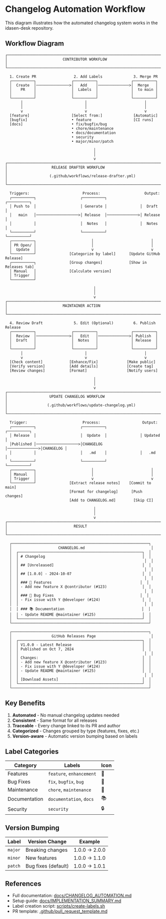 # Changelog Automation Workflow

This diagram illustrates how the automated changelog system works in the idasen-desk repository.

## Workflow Diagram

```
┌─────────────────────────────────────────────────────────────────────────┐
│                         CONTRIBUTOR WORKFLOW                             │
└─────────────────────────────────────────────────────────────────────────┘

  1. Create PR                 2. Add Labels              3. Merge PR
  ┌──────────┐                ┌──────────┐               ┌──────────┐
  │  Create  │───────────────>│   Add    │──────────────>│  Merge   │
  │    PR    │                │  Labels  │               │  to main │
  │          │                │          │               │          │
  └──────────┘                └──────────┘               └──────────┘
       │                            │                          │
       │                            │                          │
       v                            v                          v
  [feature]                   [Select from:]              [Automatic]
  [bugfix]                    • feature                   [CI runs]
  [docs]                      • fix/bugfix/bug
                              • chore/maintenance
                              • docs/documentation
                              • security
                              • major/minor/patch

                                        │
                                        │
                                        v
┌─────────────────────────────────────────────────────────────────────────┐
│                    RELEASE DRAFTER WORKFLOW                              │
│                   (.github/workflows/release-drafter.yml)                │
└─────────────────────────────────────────────────────────────────────────┘

  Triggers:                        Process:                    Output:
  ┌──────────┐                    ┌──────────┐               ┌──────────┐
  │ Push to  │                    │ Generate │               │  Draft   │
  │   main   │───────────────────>│ Release  │──────────────>│ Release  │
  │          │                    │  Notes   │               │  Notes   │
  └──────────┘                    └──────────┘               └──────────┘
  ┌──────────┐                         │                          │
  │ PR Open/ │                         │                          │
  │  Update  │                         v                          v
  └──────────┘               [Categorize by label]      [Update GitHub Release]
  ┌──────────┐               [Group changes]            [Show in Releases tab]
  │ Manual   │               [Calculate version]
  │ Trigger  │
  └──────────┘

                                        │
                                        │
                                        v
┌─────────────────────────────────────────────────────────────────────────┐
│                         MAINTAINER ACTION                                │
└─────────────────────────────────────────────────────────────────────────┘

  4. Review Draft              5. Edit (Optional)         6. Publish Release
  ┌──────────┐                ┌──────────┐               ┌──────────┐
  │  Review  │───────────────>│   Edit   │──────────────>│ Publish  │
  │  Draft   │                │  Notes   │               │ Release  │
  │          │                │          │               │          │
  └──────────┘                └──────────┘               └──────────┘
       │                            │                          │
       v                            v                          v
  [Check content]            [Enhance/Fix]             [Make public]
  [Verify version]           [Add details]             [Create tag]
  [Review changes]           [Format]                  [Notify users]

                                        │
                                        │
                                        v
┌─────────────────────────────────────────────────────────────────────────┐
│                   UPDATE CHANGELOG WORKFLOW                              │
│                  (.github/workflows/update-changelog.yml)                │
└─────────────────────────────────────────────────────────────────────────┘

  Trigger:                         Process:                   Output:
  ┌──────────┐                    ┌──────────┐               ┌──────────┐
  │ Release  │                    │  Update  │               │ Updated  │
  │Published │───────────────────>│CHANGELOG │──────────────>│CHANGELOG │
  │          │                    │   .md    │               │   .md    │
  └──────────┘                    └──────────┘               └──────────┘
  ┌──────────┐                         │                          │
  │ Manual   │                         │                          │
  │ Trigger  │                         v                          v
  └──────────┘               [Extract release notes]    [Commit to main]
                             [Format for changelog]      [Push changes]
                             [Add to CHANGELOG.md]        [Skip CI]

                                        │
                                        │
                                        v
┌─────────────────────────────────────────────────────────────────────────┐
│                              RESULT                                      │
└─────────────────────────────────────────────────────────────────────────┘

  ┌──────────────────────────────────────────────────────────────┐
  │                     CHANGELOG.md                              │
  │  ┌────────────────────────────────────────────────────────┐  │
  │  │ # Changelog                                            │  │
  │  │                                                         │  │
  │  │ ## [Unreleased]                                        │  │
  │  │                                                         │  │
  │  │ ## [1.0.0] - 2024-10-07                                │  │
  │  │                                                         │  │
  │  │ ### 🚀 Features                                        │  │
  │  │ - Add new feature X @contributor (#123)                │  │
  │  │                                                         │  │
  │  │ ### 🐛 Bug Fixes                                       │  │
  │  │ - Fix issue with Y @developer (#124)                   │  │
  │  │                                                         │  │
  │  │ ### 📚 Documentation                                   │  │
  │  │ - Update README @maintainer (#125)                     │  │
  │  └────────────────────────────────────────────────────────┘  │
  └──────────────────────────────────────────────────────────────┘

  ┌──────────────────────────────────────────────────────────────┐
  │                  GitHub Releases Page                         │
  │  ┌────────────────────────────────────────────────────────┐  │
  │  │ V1.0.0 - Latest Release                                │  │
  │  │ Published on Oct 7, 2024                               │  │
  │  │                                                         │  │
  │  │ Changes:                                               │  │
  │  │ - Add new feature X @contributor (#123)                │  │
  │  │ - Fix issue with Y @developer (#124)                   │  │
  │  │ - Update README @maintainer (#125)                     │  │
  │  │                                                         │  │
  │  │ [Download Assets]                                      │  │
  │  └────────────────────────────────────────────────────────┘  │
  └──────────────────────────────────────────────────────────────┘
```

## Key Benefits

1. **Automated** - No manual changelog updates needed
2. **Consistent** - Same format for all releases
3. **Traceable** - Every change linked to its PR and author
4. **Categorized** - Changes grouped by type (features, fixes, etc.)
5. **Version-aware** - Automatic version bumping based on labels

## Label Categories

| Category | Labels | Icon |
|----------|--------|------|
| Features | `feature`, `enhancement` | 🚀 |
| Bug Fixes | `fix`, `bugfix`, `bug` | 🐛 |
| Maintenance | `chore`, `maintenance` | 🧰 |
| Documentation | `documentation`, `docs` | 📚 |
| Security | `security` | 🔒 |

## Version Bumping

| Label | Version Change | Example |
|-------|----------------|---------|
| `major` | Breaking changes | 1.0.0 → 2.0.0 |
| `minor` | New features | 1.0.0 → 1.1.0 |
| `patch` | Bug fixes (default) | 1.0.0 → 1.0.1 |

## References

- Full documentation: [docs/CHANGELOG_AUTOMATION.md](CHANGELOG_AUTOMATION.md)
- Setup guide: [docs/IMPLEMENTATION_SUMMARY.md](IMPLEMENTATION_SUMMARY.md)
- Label creation script: [scripts/create-labels.sh](../scripts/create-labels.sh)
- PR template: [.github/pull_request_template.md](../.github/pull_request_template.md)
